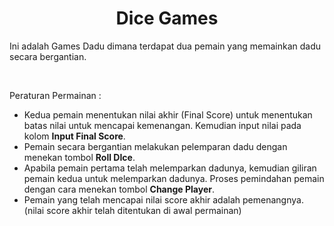 <center><h1>Dice Games</h1></center>

<p>Ini adalah Games Dadu dimana terdapat dua pemain yang memainkan dadu secara bergantian.</p></br>
<p>Peraturan Permainan :</p>
<ul>
<li>Kedua pemain menentukan nilai akhir (Final Score) untuk menentukan batas nilai untuk mencapai kemenangan. Kemudian input nilai pada kolom <strong>Input Final Score</strong>.</li>
<li>Pemain secara bergantian melakukan pelemparan dadu dengan menekan tombol <strong>Roll DIce</strong>.</li>
<li>Apabila pemain pertama telah melemparkan dadunya, kemudian giliran pemain kedua untuk melemparkan dadunya. Proses pemindahan pemain dengan cara menekan tombol <strong>Change Player</strong>.</li>
<li>Pemain yang telah mencapai nilai score akhir adalah pemenangnya. (nilai score akhir telah ditentukan di awal permainan)</li>
</ul>
